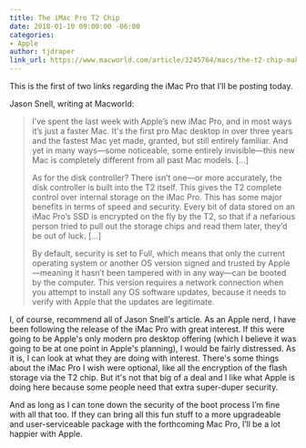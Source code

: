 ```yaml
---
title: The iMac Pro T2 Chip
date: 2018-01-10 09:00:00 -06:00
categories:
- Apple
author: tjdraper
link_url: https://www.macworld.com/article/3245764/macs/the-t2-chip-makes-the-imac-pro-the-start-of-a-mac-revolution.html
---
```


This is the first of two links regarding the iMac Pro that I’ll be posting today.

Jason Snell, writing at Macworld:

> I’ve spent the last week with Apple’s new iMac Pro, and in most ways it’s just a faster Mac. It's the first pro Mac desktop in over three years and the fastest Mac yet made, granted, but still entirely familiar. And yet in many ways—some noticeable, some entirely invisible—this new Mac is completely different from all past Mac models. […]
>
> As for the disk controller? There isn’t one—or more accurately, the disk controller is built into the T2 itself. This gives the T2 complete control over internal storage on the iMac Pro. This has some major benefits in terms of speed and security. Every bit of data stored on an iMac Pro’s SSD is encrypted on the fly by the T2, so that if a nefarious person tried to pull out the storage chips and read them later, they’d be out of luck. […]
>
> By default, security is set to Full, which means that only the current operating system or another OS version signed and trusted by Apple—meaning it hasn’t been tampered with in any way—can be booted by the computer. This version requires a network connection when you attempt to install any OS software updates, because it needs to verify with Apple that the updates are legitimate.

I, of course, recommend all of Jason Snell's article. As an Apple nerd, I have been following the release of the iMac Pro with great interest. If this were going to be Apple's only modern pro desktop offering (which I believe it was going to be at one point in Apple's planning), I would be fairly distressed. As it is, I can look at what they are doing with interest. There's some things about the iMac Pro I wish were optional, like all the encryption of the flash storage via the T2 chip. But it's not that big of a deal and I like what Apple is doing here because some people need that extra super-duper security.

And as long as I can tone down the security of the boot process I’m fine with all that too. If they can bring all this fun stuff to a more upgradeable and user-serviceable package with the forthcoming Mac Pro, I’ll be a lot happier with Apple.
